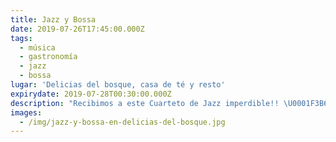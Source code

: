 ```yaml
---
title: Jazz y Bossa
date: 2019-07-26T17:45:00.000Z
tags:
  - música
  - gastronomía
  - jazz
  - bossa
lugar: 'Delicias del bosque, casa de té y resto'
expirydate: 2019-07-28T00:30:00.000Z
description: "Recibimos a este Cuarteto de Jazz imperdible!! \U0001F3B6\nBuena música y rica cómida.La mejor combinación para una noche única. Te esperamos.\n\nReservas: 2664 207697"
images:
  - /img/jazz-y-bossa-en-delicias-del-bosque.jpg
---
```


